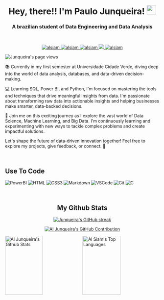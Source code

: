 <h1 align="center">  Hey, there!! I'm Paulo Junqueira! <img src="https://em-content.zobj.net/source/microsoft-teams/363/waving-hand_1f44b.png" height="30px"></h1>
<h3 align="center">A brazilian student of Data Engineering and Data Analysis</h3> <br>

<p align="center">
 <a href="https://wa.me/5521997380142" target="blank">
  <img src="https://img.shields.io/badge/Whatsapp-128C7E?style=for-the-badge&logo=whatsapp&logoColor=white" alt="alsiam" />
 </a>
 <a href="https://www.linkedin.com/in/paulo-junqueira-2356641a0/" target="_blank">
  <img src="https://img.shields.io/badge/LinkedIn-0077B5?style=for-the-badge&logo=linkedin&logoColor=white" alt="alsiam"/>
 </a>
 <a href="mailto:pjunqueiracardozo@hotmail.com" target="_blank">
  <img src="https://img.shields.io/badge/Gmail-c14438?style=for-the-badge&logo=gmail&logoColor=white" alt="alsiam" />
 </a>
 <a href="https://twitter.com/paulojunqueiira" target="_blank">
  <img src="https://img.shields.io/badge/Twitter-1DA1F2?style=for-the-badge&logo=twitter&logoColor=white" />
 </a>
 <a href="https://instagram.com/paulojunqueiira" target="_blank">
  <img src="https://img.shields.io/badge/Instagram-fe4164?style=for-the-badge&logo=instagram&logoColor=white" alt="alsiam" />
 </a> 
</p>


<p align="left"> <img src="https://komarev.com/ghpvc/?username=paulojunqueiira&label=Profile%20views&color=0e75b6&style=flat" alt="Junqueira's page views" /> </p>

  

📚 Currently in my first semester at Universidade Cidade Verde, diving deep into the world of data analysis, databases, and data-driven decision-making.

💻 Learning SQL, Power BI, and Python, I'm focused on mastering the tools and techniques that drive meaningful insights from data. I'm passionate about transforming raw data into actionable insights and helping businesses make smarter, data-backed decisions.

🚀 Join me on this exciting journey as I explore the vast world of Data Science, Machine Learning, and Big Data. I'm continuously learning and experimenting with new ways to tackle complex problems and create impactful solutions.

Let's shape the future of data-driven innovation together! Feel free to explore my projects, give feedback, or connect. 🌟

<br>


## Use To Code

![PowerBI](https://img.shields.io/badge/Javascript-F0DB4F?style=for-the-badge&labelColor=black&logo=javascript&logoColor=F0DB4F)
![HTML](https://img.shields.io/badge/HTML5-E34F26?style=for-the-badge&logo=html5&logoColor=white)
![CSS3](https://img.shields.io/badge/CSS3-1572B6?style=for-the-badge&logo=css3&logoColor=white)
![Markdown](https://img.shields.io/badge/Markdown-000000?style=for-the-badge&logo=markdown&logoColor=white)
![VSCode](https://img.shields.io/badge/Visual_Studio-0078d7?style=for-the-badge&logo=visual%20studio&logoColor=white)
![Git](https://img.shields.io/badge/Git-F05032?style=for-the-badge&logo=git&logoColor=white)
![C](https://img.shields.io/badge/language-blue?style=for-the-badge&logo=C&logoColor=white) 
 
<br>
<h2 align="center">
  My Github Stats
</h2>

<p align="center">
  <a href="https://github.com/paulojunqueiira">
    <img src="https://github-readme-streak-stats.herokuapp.com/?user=paulojunqueiira&theme=radical&border=7F3FBF&background=0D1117" alt="Junqueira's GitHub streak"/>
  </a>
</p>

<p align="center">
  <a href="https://github.com/alsiam">
    <img src="https://github-profile-summary-cards.vercel.app/api/cards/profile-details?username=paulojunqueiira&theme=radical" alt="Al Junqueira's GitHub Contribution"/>
  </a>
</p>

<a> 
    <a href="https://github.com/paulojunqueiira"><img alt="Al Junqueira's Github Stats" src="https://denvercoder1-github-readme-stats.vercel.app/api?username=paulojunqueiira&show_icons=true&count_private=true&theme=react&border_color=7F3FBF&bg_color=0D1117&title_color=F85D7F&icon_color=F8D866" height="192px" width="49.5%"/></a>
  <a href="https://github.com/paulojunqueiira"><img alt="Al Siam's Top Languages" src="https://denvercoder1-github-readme-stats.vercel.app/api/top-langs/?username=paulojunqueiira&langs_count=8&layout=compact&theme=react&border_color=7F3FBF&bg_color=0D1117&title_color=F85D7F&icon_color=F8D866" height="192px" width="49.5%"/></a>
  <br/>
</a>

